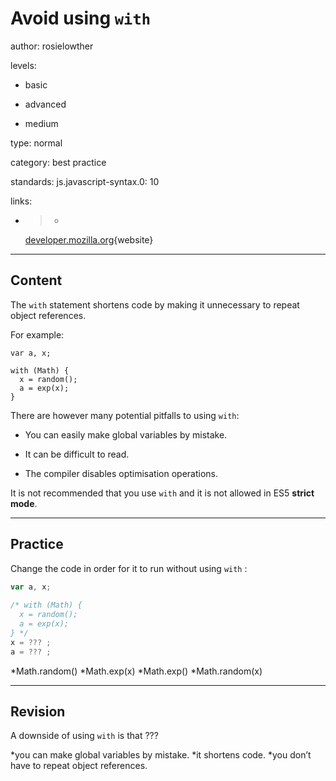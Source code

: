 # Avoid using `with`
author: rosielowther

levels:

  - basic

  - advanced

  - medium

type: normal

category: best practice

standards:
  js.javascript-syntax.0: 10

links:

  - >-
    [developer.mozilla.org](https://developer.mozilla.org/en/docs/Web/JavaScript/Reference/Statements/with){website}

---
## Content

The `with` statement shortens code by making it unnecessary to repeat object references.

For example:
```
var a, x;

with (Math) { 
  x = random();
  a = exp(x);
} 
```
There are however many potential pitfalls to using `with`:
* You can easily make global variables by mistake.

* It can be difficult to read.

* The compiler disables optimisation operations.


It is not recommended that you use `with` and it is not allowed in ES5 **strict mode**.

---
## Practice

Change the code in order for it to run without using `with` :
```javascript
var a, x;
  
/* with (Math) { 
  x = random();
  a = exp(x);
} */
x = ??? ;
a = ??? ;
```  
*Math.random()
*Math.exp(x)
*Math.exp()
*Math.random(x)

---
## Revision

A downside of using `with` is that ???

*you can make global variables by mistake.
*it shortens code.
*you don’t have to repeat object references.